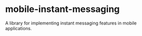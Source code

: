 # mobile-instant-messaging
A library for implementing instant messaging features in mobile applications.
